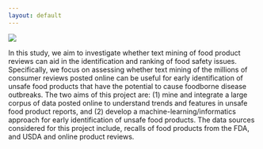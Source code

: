 ```yaml
---
layout: default
---
```


<a href="http://escience.washington.edu/dssg/">
<img src="{{ site.url }}/assets/images/dssg.png">
</a>

In this study, we aim to investigate whether text mining of food product reviews
can aid in the identification and ranking of food safety issues. Specifically,
we focus on assessing whether text mining of the millions of consumer reviews
posted online can be useful for early identification of unsafe food products
that have the potential to cause foodborne disease outbreaks. The two aims of
this project are: (1) mine and integrate a large corpus of data posted online to
understand trends and features in unsafe food product reports, and (2) develop a
machine-learning/informatics approach for early identification of unsafe food
products. The data sources considered for this project include, recalls of food
products from the FDA, and USDA and online product reviews.
